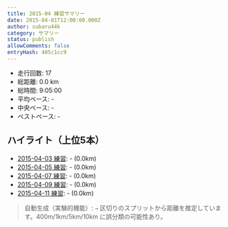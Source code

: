 ```yaml
---
title: 2015-04 練習サマリー
date: 2015-04-01T12:00:00.000Z
author: subaru44k
category: サマリー
status: publish
allowComments: false
entryHash: 405c1cc9
---
```

- 走行回数: 17
- 総距離: 0.0 km
- 総時間: 9:05:00
- 平均ペース: -
- 中央ペース: -
- ベストペース: -

## ハイライト（上位5本）
- [2015-04-03 練習](/2015-04-03-ea7ed488b5add98b7ab6e7533137dadf/): - (0.0km)
- [2015-04-05 練習](/2015-04-05-17a3159203d2801a557d8e21b131dcc3/): - (0.0km)
- [2015-04-07 練習](/2015-04-07-ad0a55016d855cd785e16b0ea8505ce0/): - (0.0km)
- [2015-04-09 練習](/2015-04-09-5d820a56a2c8af5abffddd962be4ebe3/): - (0.0km)
- [2015-04-11 練習](/2015-04-11-18e8f46ab960ed99e2ce6f5459dd7f18/): - (0.0km)

> 自動生成（実験的機能）: `→` 区切りのスプリットから距離を推定しています。400m/1km/5km/10km に誤分類の可能性あり。

